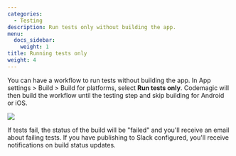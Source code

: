 ```yaml
---
categories:
  - Testing
description: Run tests only without building the app.
menu:
  docs_sidebar:
    weight: 1
title: Running tests only
weight: 4
---
```


You can have a workflow to run tests without building the app. In App settings > Build > Build for platforms, select **Run tests only**. Codemagic will then build the workflow until the testing step and skip building for Android or iOS.

![](/uploads/2019/05/doc_run_tests_only_new.PNG)

If tests fail, the status of the build will be "failed" and you'll receive an email about failing tests. If you have publishing to Slack configured, you'll receive notifications on build status updates.
